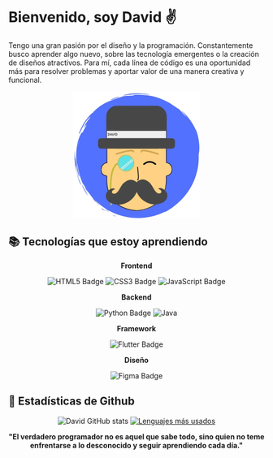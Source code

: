 # Bienvenido, soy David ✌️
Tengo una gran pasión por el diseño y la programación. Constantemente busco aprender algo nuevo, sobre las tecnología emergentes o la creación de diseños atractivos. Para mí, cada línea de código es una oportunidad más para resolver problemas y aportar valor de una manera creativa y funcional.

<div align="center">
  <img src="resources/Elegant.webp" width="250px">
</div>

## 📚 Tecnologías que estoy aprendiendo

<div align="center">

**Frontend**

![HTML5 Badge](https://img.shields.io/badge/HTML5-E34F26?logo=html5&logoColor=fff&style=for-the-badge)
![CSS3 Badge](https://img.shields.io/badge/CSS3-1572B6?logo=css3&logoColor=fff&style=for-the-badge)
![JavaScript Badge](https://img.shields.io/badge/JavaScript-F7DF1E?logo=javascript&logoColor=000&style=for-the-badge)

**Backend**

![Python Badge](https://img.shields.io/badge/Python-3776AB?logo=python&logoColor=fff&style=for-the-badge)
![Java](https://custom-icon-badges.demolab.com/badge/Java-000?logo=icons8-java&logoColor=white&style=for-the-badge)

**Framework**

![Flutter Badge](https://img.shields.io/badge/Flutter-02569B?logo=flutter&logoColor=fff&style=for-the-badge)

**Diseño**

![Figma Badge](https://img.shields.io/badge/Figma-F24E1E?logo=figma&logoColor=fff&style=for-the-badge)

</div>

## 🤖 Estadísticas de Github

<div align="center">

![David GitHub stats](https://github-readme-stats.vercel.app/api?username=davidrt31&show_icons=true&theme=radical&locale=es&rank_icon=github&custom_title=Estadísticas%20de%20David)
[![Lenguajes más usados](https://github-readme-stats.vercel.app/api/top-langs/?username=davidrt31&custom_title=Lenguajes%20utilizados&layout=donut&theme=radical)](https://github.com/anuraghazra/github-readme-stats)

</div>

<div align="center">
  
**"El verdadero programador no es aquel que sabe todo, sino quien no teme enfrentarse a lo desconocido y seguir aprendiendo cada día."**

</div>


